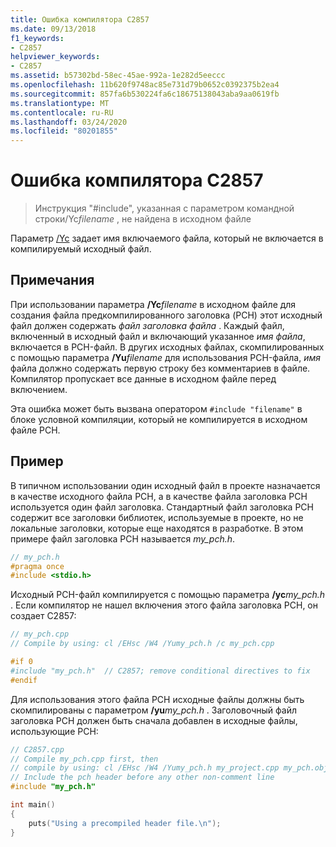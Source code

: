 ```yaml
---
title: Ошибка компилятора C2857
ms.date: 09/13/2018
f1_keywords:
- C2857
helpviewer_keywords:
- C2857
ms.assetid: b57302bd-58ec-45ae-992a-1e282d5eeccc
ms.openlocfilehash: 11b620f9748ac85e731d79b0652c0392375b2ea4
ms.sourcegitcommit: 857fa6b530224fa6c18675138043aba9aa0619fb
ms.translationtype: MT
ms.contentlocale: ru-RU
ms.lasthandoff: 03/24/2020
ms.locfileid: "80201855"
---
```

# <a name="compiler-error-c2857"></a>Ошибка компилятора C2857

> Инструкция "#include", указанная с параметром командной строки/Yc*filename* , не найдена в исходном файле

Параметр [/Yc](../../build/reference/yc-create-precompiled-header-file.md) задает имя включаемого файла, который не включается в компилируемый исходный файл.

## <a name="remarks"></a>Примечания

При использовании параметра **/Yc**<em>filename</em> в исходном файле для создания файла предкомпилированного заголовка (PCH) этот исходный файл должен содержать *файл заголовка файла* . Каждый файл, включенный в исходный файл и включающий указанное *имя файла*, включается в PCH-файл. В других исходных файлах, скомпилированных с помощью параметра **/Yu**<em>filename</em> для использования PCH-файла, *имя* файла должно содержать первую строку без комментариев в файле. Компилятор пропускает все данные в исходном файле перед включением.

Эта ошибка может быть вызвана оператором `#include "filename"` в блоке условной компиляции, который не компилируется в исходном файле PCH.

## <a name="example"></a>Пример

В типичном использовании один исходный файл в проекте назначается в качестве исходного файла PCH, а в качестве файла заголовка PCH используется один файл заголовка. Стандартный файл заголовка PCH содержит все заголовки библиотек, используемые в проекте, но не локальные заголовки, которые еще находятся в разработке. В этом примере файл заголовка PCH называется *my_pch.h*.

```cpp
// my_pch.h
#pragma once
#include <stdio.h>
```

Исходный PCH-файл компилируется с помощью параметра **/yc**<em>my_pch.h</em> . Если компилятор не нашел включения этого файла заголовка PCH, он создает C2857:

```cpp
// my_pch.cpp
// Compile by using: cl /EHsc /W4 /Yumy_pch.h /c my_pch.cpp

#if 0
#include "my_pch.h"  // C2857; remove conditional directives to fix
#endif
```

Для использования этого файла PCH исходные файлы должны быть скомпилированы с параметром **/yu**<em>my_pch.h</em> . Заголовочный файл заголовка PCH должен быть сначала добавлен в исходные файлы, использующие PCH:

```cpp
// C2857.cpp
// Compile my_pch.cpp first, then
// compile by using: cl /EHsc /W4 /Yumy_pch.h my_project.cpp my_pch.obj
// Include the pch header before any other non-comment line
#include "my_pch.h"

int main()
{
    puts("Using a precompiled header file.\n");
}
```
